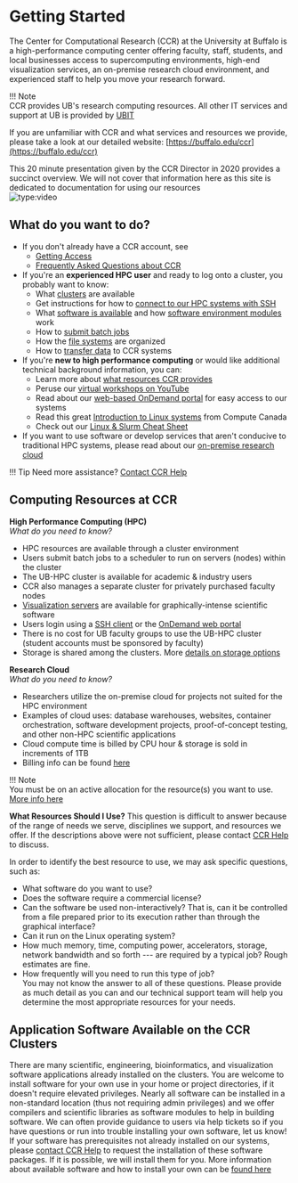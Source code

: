 # Getting Started

The Center for Computational Research (CCR) at the University at Buffalo is a high-performance computing center offering faculty, staff, students, and local businesses access to supercomputing environments, high-end visualization services, an on-premise research cloud environment, and experienced staff to help you move your research forward.

!!! Note  
    CCR provides UB's research computing resources.  All other IT services and support at UB is provided by [UBIT](https://buffalo.edu/ubit)  

If you are unfamiliar with CCR and what services and resources we provide, please take a look at our detailed website: [https://buffalo.edu/ccr](https://buffalo.edu/ccr)    

This 20 minute presentation given by the CCR Director in 2020 provides a succinct overview.  We will not cover that information here as this site is dedicated to documentation for using our resources  
![type:video](https://youtube.com/embed/ryBqdeqTO4o)  

## What do you want to do?  

- If you don't already have a CCR account, see  
     - [Getting Access](getting-access.md)  
     - [Frequently Asked Questions about CCR](faq.md)  
- If you're an **experienced HPC user** and ready to log onto a cluster, you probably want to know:
     - What [clusters](hpc/clusters.md) are available  
     - Get instructions for how to [connect to our HPC systems with SSH](hpc/login.md)
     - What [software is available](software/about.md) and how [software environment modules](software/modules.md) work  
     - How to [submit batch jobs](hpc/jobs.md)  
     - How the [file systems](hpc/storage.md) are organized  
     - How to [transfer data](hpc/data-transfer.md) to CCR systems
- If you're **new to high performance computing** or would like additional technical background information, you can:  
    - Learn more about [what resources CCR provides](#computing-resources-at-ccr)
    - Peruse our [virtual workshops on YouTube](https://www.youtube.com/playlist?list=PL4Z5ac7PLRb1Su9J9BXs_TUXNG_RxOcgM)  
    - Read about our [web-based OnDemand portal](portals/ood.md) for easy access to our systems
    - Read this great [Introduction to Linux systems](https://docs.alliancecan.ca/wiki/Linux_introduction) from Compute Canada  
    - Check out our [Linux & Slurm Cheat Sheet](https://buffalo.box.com/s/nqj3neyt2w1dtb3gix6zxqx5gcc9x30n)  
- If you want to use software or develop services that aren't conducive to traditional HPC systems, please read about our [on-premise research cloud](cloud/lake-effect.md)  

!!! Tip
    Need more assistance?  [Contact CCR Help](help.md)  

## Computing Resources at CCR

**High Performance Computing (HPC)**  
*What do you need to know?*  

- HPC resources are available through a cluster environment  
- Users submit batch jobs to a scheduler to run on servers (nodes) within the cluster  
- The UB-HPC cluster is available for academic & industry users    
- CCR also manages a separate cluster for privately purchased faculty nodes   
- [Visualization servers](hpc/clusters.md#visualization-nodes) are available for graphically-intense scientific software  
- Users login using a [SSH client](hpc/login.md) or the [OnDemand web portal](portals/ood.md)  
- There is no cost for UB faculty groups to use the UB-HPC cluster (student accounts must be sponsored by faculty)  
- Storage is shared among the clusters. More [details on storage options](hpc/storage.md)  


**Research Cloud**  
*What do you need to know?*  

- Researchers utilize the on-premise cloud for projects not suited for the HPC environment  
- Examples of cloud uses: database warehouses, websites, container orchestration, software development projects, proof-of-concept testing, and other non-HPC scientific applications  
- Cloud compute time is billed by CPU hour & storage is sold in increments of 1TB  
- Billing info can be found [here](cloud/lake-effect.md)  

!!! Note  
    You must be on an active allocation for the resource(s) you want to use.  [More info here](getting-access.md)  

**What Resources Should I Use?**
This question is difficult to answer because of the range of needs we serve, disciplines we support, and resources we offer.  If the descriptions above were not sufficient, please contact [CCR Help](https://ubccr.freshdesk.com) to discuss.  

In order to identify the best resource to use, we may ask specific questions, such as:

- What software do you want to use?
- Does the software require a commercial license?
- Can the software be used non-interactively? That is, can it be controlled from a file prepared prior to its execution rather than through the graphical interface?
- Can it run on the Linux operating system?
- How much memory, time, computing power, accelerators, storage, network bandwidth and so forth --- are required by a typical job? Rough estimates are fine.
- How frequently will you need to run this type of job?  
You may not know the answer to all of these questions. Please provide as much detail as you can and our technical support team will help you determine the most appropriate resources for your needs.


## Application Software Available on the CCR Clusters

There are many scientific, engineering, bioinformatics, and visualization software applications already installed on the clusters.  You are welcome to install software for your own use in your home or project directories, if it doesn't require elevated privileges.   Nearly all software can be installed in a non-standard location (thus not requiring admin privileges) and we offer compilers and scientific libraries as software modules to help in building software.  We can often provide guidance to users via help tickets so if you have questions or run into trouble installing your own software, let us know! If your software has prerequisites not already installed on our systems, please [contact CCR Help](help.md) to request the installation of these software packages.  If it is possible, we will install them for you.  More information about available software and how to install your own can be [found here](software/about.md)  
